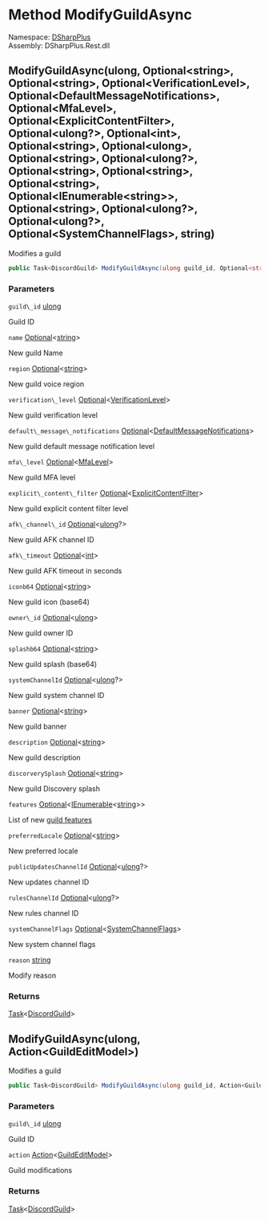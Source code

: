 # Method ModifyGuildAsync

Namespace: [DSharpPlus](DSharpPlus.md)  
Assembly: DSharpPlus.Rest.dll

## <a id="DSharpPlus_DiscordRestClient_ModifyGuildAsync_System_UInt64_DSharpPlus_Entities_Optional_System_String__DSharpPlus_Entities_Optional_System_String__DSharpPlus_Entities_Optional_DSharpPlus_Entities_VerificationLevel__DSharpPlus_Entities_Optional_DSharpPlus_Entities_DefaultMessageNotifications__DSharpPlus_Entities_Optional_DSharpPlus_Entities_MfaLevel__DSharpPlus_Entities_Optional_DSharpPlus_Entities_ExplicitContentFilter__DSharpPlus_Entities_Optional_System_Nullable_System_UInt64___DSharpPlus_Entities_Optional_System_Int32__DSharpPlus_Entities_Optional_System_String__DSharpPlus_Entities_Optional_System_UInt64__DSharpPlus_Entities_Optional_System_String__DSharpPlus_Entities_Optional_System_Nullable_System_UInt64___DSharpPlus_Entities_Optional_System_String__DSharpPlus_Entities_Optional_System_String__DSharpPlus_Entities_Optional_System_String__DSharpPlus_Entities_Optional_System_Collections_Generic_IEnumerable_System_String___DSharpPlus_Entities_Optional_System_String__DSharpPlus_Entities_Optional_System_Nullable_System_UInt64___DSharpPlus_Entities_Optional_System_Nullable_System_UInt64___DSharpPlus_Entities_Optional_DSharpPlus_SystemChannelFlags__System_String_"></a>ModifyGuildAsync\(ulong, Optional<string\>, Optional<string\>, Optional<VerificationLevel\>, Optional<DefaultMessageNotifications\>, Optional<MfaLevel\>, Optional<ExplicitContentFilter\>, Optional<ulong?\>, Optional<int\>, Optional<string\>, Optional<ulong\>, Optional<string\>, Optional<ulong?\>, Optional<string\>, Optional<string\>, Optional<string\>, Optional<IEnumerable<string\>\>, Optional<string\>, Optional<ulong?\>, Optional<ulong?\>, Optional<SystemChannelFlags\>, string\)

Modifies a guild

```csharp
public Task<DiscordGuild> ModifyGuildAsync(ulong guild_id, Optional<string> name, Optional<string> region, Optional<VerificationLevel> verification_level, Optional<DefaultMessageNotifications> default_message_notifications, Optional<MfaLevel> mfa_level, Optional<ExplicitContentFilter> explicit_content_filter, Optional<ulong?> afk_channel_id, Optional<int> afk_timeout, Optional<string> iconb64, Optional<ulong> owner_id, Optional<string> splashb64, Optional<ulong?> systemChannelId, Optional<string> banner, Optional<string> description, Optional<string> discorverySplash, Optional<IEnumerable<string>> features, Optional<string> preferredLocale, Optional<ulong?> publicUpdatesChannelId, Optional<ulong?> rulesChannelId, Optional<SystemChannelFlags> systemChannelFlags, string reason)
```

### Parameters

`guild\_id` [ulong](https://learn.microsoft.com/dotnet/api/system.uint64)

Guild ID

`name` [Optional](DSharpPlus.Entities.Optional\-1.md)<[string](https://learn.microsoft.com/dotnet/api/system.string)\>

New guild Name

`region` [Optional](DSharpPlus.Entities.Optional\-1.md)<[string](https://learn.microsoft.com/dotnet/api/system.string)\>

New guild voice region

`verification\_level` [Optional](DSharpPlus.Entities.Optional\-1.md)<[VerificationLevel](DSharpPlus.Entities.VerificationLevel.md)\>

New guild verification level

`default\_message\_notifications` [Optional](DSharpPlus.Entities.Optional\-1.md)<[DefaultMessageNotifications](DSharpPlus.Entities.DefaultMessageNotifications.md)\>

New guild default message notification level

`mfa\_level` [Optional](DSharpPlus.Entities.Optional\-1.md)<[MfaLevel](DSharpPlus.Entities.MfaLevel.md)\>

New guild MFA level

`explicit\_content\_filter` [Optional](DSharpPlus.Entities.Optional\-1.md)<[ExplicitContentFilter](DSharpPlus.Entities.ExplicitContentFilter.md)\>

New guild explicit content filter level

`afk\_channel\_id` [Optional](DSharpPlus.Entities.Optional\-1.md)<[ulong](https://learn.microsoft.com/dotnet/api/system.uint64)?\>

New guild AFK channel ID

`afk\_timeout` [Optional](DSharpPlus.Entities.Optional\-1.md)<[int](https://learn.microsoft.com/dotnet/api/system.int32)\>

New guild AFK timeout in seconds

`iconb64` [Optional](DSharpPlus.Entities.Optional\-1.md)<[string](https://learn.microsoft.com/dotnet/api/system.string)\>

New guild icon (base64)

`owner\_id` [Optional](DSharpPlus.Entities.Optional\-1.md)<[ulong](https://learn.microsoft.com/dotnet/api/system.uint64)\>

New guild owner ID

`splashb64` [Optional](DSharpPlus.Entities.Optional\-1.md)<[string](https://learn.microsoft.com/dotnet/api/system.string)\>

New guild splash (base64)

`systemChannelId` [Optional](DSharpPlus.Entities.Optional\-1.md)<[ulong](https://learn.microsoft.com/dotnet/api/system.uint64)?\>

New guild system channel ID

`banner` [Optional](DSharpPlus.Entities.Optional\-1.md)<[string](https://learn.microsoft.com/dotnet/api/system.string)\>

New guild banner

`description` [Optional](DSharpPlus.Entities.Optional\-1.md)<[string](https://learn.microsoft.com/dotnet/api/system.string)\>

New guild description

`discorverySplash` [Optional](DSharpPlus.Entities.Optional\-1.md)<[string](https://learn.microsoft.com/dotnet/api/system.string)\>

New guild Discovery splash

`features` [Optional](DSharpPlus.Entities.Optional\-1.md)<[IEnumerable](https://learn.microsoft.com/dotnet/api/system.collections.generic.ienumerable\-1)<[string](https://learn.microsoft.com/dotnet/api/system.string)\>\>

List of new <a href="https://discord.com/developers/docs/resources/guild#guild-object-guild-features">guild features</a>

`preferredLocale` [Optional](DSharpPlus.Entities.Optional\-1.md)<[string](https://learn.microsoft.com/dotnet/api/system.string)\>

New preferred locale

`publicUpdatesChannelId` [Optional](DSharpPlus.Entities.Optional\-1.md)<[ulong](https://learn.microsoft.com/dotnet/api/system.uint64)?\>

New updates channel ID

`rulesChannelId` [Optional](DSharpPlus.Entities.Optional\-1.md)<[ulong](https://learn.microsoft.com/dotnet/api/system.uint64)?\>

New rules channel ID

`systemChannelFlags` [Optional](DSharpPlus.Entities.Optional\-1.md)<[SystemChannelFlags](DSharpPlus.SystemChannelFlags.md)\>

New system channel flags

`reason` [string](https://learn.microsoft.com/dotnet/api/system.string)

Modify reason

### Returns

[Task](https://learn.microsoft.com/dotnet/api/system.threading.tasks.task\-1)<[DiscordGuild](DSharpPlus.Entities.DiscordGuild.md)\>

## <a id="DSharpPlus_DiscordRestClient_ModifyGuildAsync_System_UInt64_System_Action_DSharpPlus_Net_Models_GuildEditModel__"></a>ModifyGuildAsync\(ulong, Action<GuildEditModel\>\)

Modifies a guild

```csharp
public Task<DiscordGuild> ModifyGuildAsync(ulong guild_id, Action<GuildEditModel> action)
```

### Parameters

`guild\_id` [ulong](https://learn.microsoft.com/dotnet/api/system.uint64)

Guild ID

`action` [Action](https://learn.microsoft.com/dotnet/api/system.action\-1)<[GuildEditModel](DSharpPlus.Net.Models.GuildEditModel.md)\>

Guild modifications

### Returns

[Task](https://learn.microsoft.com/dotnet/api/system.threading.tasks.task\-1)<[DiscordGuild](DSharpPlus.Entities.DiscordGuild.md)\>

